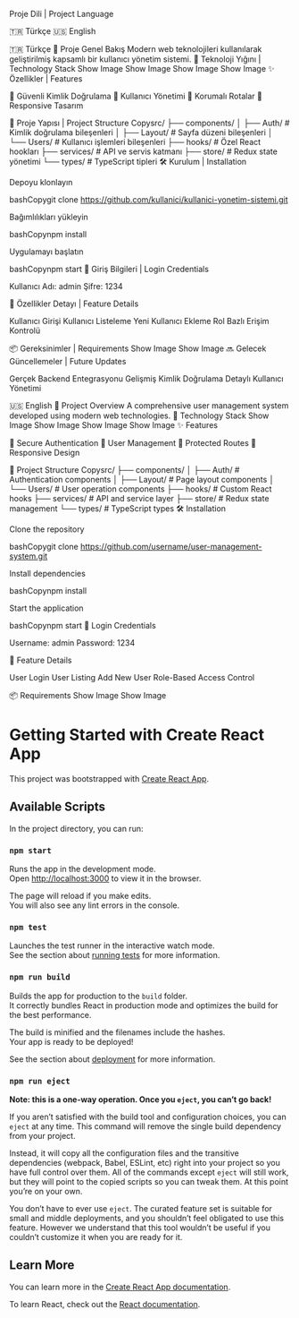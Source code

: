 Proje Dili | Project Language

🇹🇷 Türkçe
🇺🇸 English

🇹🇷 Türkçe
📝 Proje Genel Bakış
Modern web teknolojileri kullanılarak geliştirilmiş kapsamlı bir kullanıcı yönetim sistemi.
🚀 Teknoloji Yığını | Technology Stack
Show Image
Show Image
Show Image
Show Image
✨ Özellikler | Features

🔐 Güvenli Kimlik Doğrulama
👤 Kullanıcı Yönetimi
🚦 Korumalı Rotalar
🎨 Responsive Tasarım

📂 Proje Yapısı | Project Structure
Copysrc/
├── components/
│   ├── Auth/           # Kimlik doğrulama bileşenleri
│   ├── Layout/         # Sayfa düzeni bileşenleri
│   └── Users/          # Kullanıcı işlemleri bileşenleri
├── hooks/              # Özel React hookları
├── services/           # API ve servis katmanı
├── store/              # Redux state yönetimi
└── types/              # TypeScript tipleri
🛠️ Kurulum | Installation

Depoyu klonlayın

bashCopygit clone https://github.com/kullanici/kullanici-yonetim-sistemi.git

Bağımlılıkları yükleyin

bashCopynpm install

Uygulamayı başlatın

bashCopynpm start
🔑 Giriş Bilgileri | Login Credentials

Kullanıcı Adı: admin
Şifre: 1234

🌟 Özellikler Detayı | Feature Details

Kullanıcı Girişi
Kullanıcı Listeleme
Yeni Kullanıcı Ekleme
Rol Bazlı Erişim Kontrolü

📦 Gereksinimler | Requirements
Show Image
Show Image
🔜 Gelecek Güncellemeler | Future Updates

 Gerçek Backend Entegrasyonu
 Gelişmiş Kimlik Doğrulama
 Detaylı Kullanıcı Yönetimi

🇺🇸 English
📝 Project Overview
A comprehensive user management system developed using modern web technologies.
🚀 Technology Stack
Show Image
Show Image
Show Image
Show Image
✨ Features

🔐 Secure Authentication
👤 User Management
🚦 Protected Routes
🎨 Responsive Design

📂 Project Structure
Copysrc/
├── components/
│   ├── Auth/           # Authentication components
│   ├── Layout/         # Page layout components
│   └── Users/          # User operation components
├── hooks/              # Custom React hooks
├── services/           # API and service layer
├── store/              # Redux state management
└── types/              # TypeScript types
🛠️ Installation

Clone the repository

bashCopygit clone https://github.com/username/user-management-system.git

Install dependencies

bashCopynpm install

Start the application

bashCopynpm start
🔑 Login Credentials

Username: admin
Password: 1234

🌟 Feature Details

User Login
User Listing
Add New User
Role-Based Access Control

📦 Requirements
Show Image
Show Image

# Getting Started with Create React App

This project was bootstrapped with [Create React App](https://github.com/facebook/create-react-app).

## Available Scripts

In the project directory, you can run:

### `npm start`

Runs the app in the development mode.\
Open [http://localhost:3000](http://localhost:3000) to view it in the browser.

The page will reload if you make edits.\
You will also see any lint errors in the console.

### `npm test`

Launches the test runner in the interactive watch mode.\
See the section about [running tests](https://facebook.github.io/create-react-app/docs/running-tests) for more information.

### `npm run build`

Builds the app for production to the `build` folder.\
It correctly bundles React in production mode and optimizes the build for the best performance.

The build is minified and the filenames include the hashes.\
Your app is ready to be deployed!

See the section about [deployment](https://facebook.github.io/create-react-app/docs/deployment) for more information.

### `npm run eject`

**Note: this is a one-way operation. Once you `eject`, you can’t go back!**

If you aren’t satisfied with the build tool and configuration choices, you can `eject` at any time. This command will remove the single build dependency from your project.

Instead, it will copy all the configuration files and the transitive dependencies (webpack, Babel, ESLint, etc) right into your project so you have full control over them. All of the commands except `eject` will still work, but they will point to the copied scripts so you can tweak them. At this point you’re on your own.

You don’t have to ever use `eject`. The curated feature set is suitable for small and middle deployments, and you shouldn’t feel obligated to use this feature. However we understand that this tool wouldn’t be useful if you couldn’t customize it when you are ready for it.

## Learn More

You can learn more in the [Create React App documentation](https://facebook.github.io/create-react-app/docs/getting-started).

To learn React, check out the [React documentation](https://reactjs.org/).
